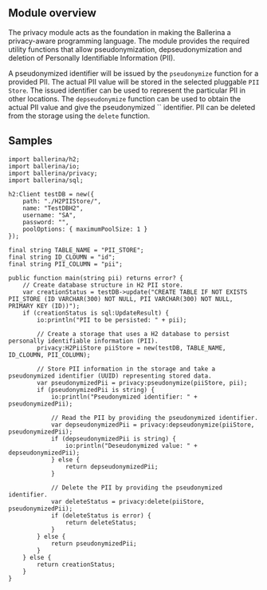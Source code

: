 ## Module overview

The privacy module acts as the foundation in making the Ballerina a privacy-aware programming
 language. The module provides the required utility functions
 that allow pseudonymization, depseudonymization and deletion of
 Personally Identifiable Information (PII).

A pseudonymized identifier will be issued by the `pseudonymize` function
 for a provided PII. The actual PII value will be stored in the selected
 pluggable `PII Store`. The issued identifier can be used to represent
 the particular PII in other locations. The `depseudonymize` function
 can be used to obtain the actual PII value and give the pseudonymized
`` 
 identifier. PII can be deleted from the storage using the `delete`
 function.

## Samples

```ballerina
import ballerina/h2;
import ballerina/io;
import ballerina/privacy;
import ballerina/sql;

h2:Client testDB = new({
    path: "./H2PIIStore/",
    name: "TestDBH2",
    username: "SA",
    password: "",
    poolOptions: { maximumPoolSize: 1 }
});

final string TABLE_NAME = "PII_STORE";
final string ID_CLOUMN = "id";
final string PII_COLUMN = "pii";

public function main(string pii) returns error? {
    // Create database structure in H2 PII store.
    var creationStatus = testDB->update("CREATE TABLE IF NOT EXISTS PII_STORE (ID VARCHAR(300) NOT NULL, PII VARCHAR(300) NOT NULL, PRIMARY KEY (ID))");
    if (creationStatus is sql:UpdateResult) {
        io:println("PII to be persisted: " + pii);

        // Create a storage that uses a H2 database to persist personally identifiable information (PII).
        privacy:H2PiiStore piiStore = new(testDB, TABLE_NAME, ID_CLOUMN, PII_COLUMN);

        // Store PII information in the storage and take a pseudonymized identifier (UUID) representing stored data.
        var pseudonymizedPii = privacy:pseudonymize(piiStore, pii);
        if (pseudonymizedPii is string) {
            io:println("Pseudonymized identifier: " + pseudonymizedPii);

            // Read the PII by providing the pseudonymized identifier.
            var depseudonymizedPii = privacy:depseudonymize(piiStore, pseudonymizedPii);
            if (depseudonymizedPii is string) {
                io:println("Deseudonymized value: " + depseudonymizedPii);
            } else {
                return depseudonymizedPii;
            }

            // Delete the PII by providing the pseudonymized identifier.
            var deleteStatus = privacy:delete(piiStore, pseudonymizedPii);
            if (deleteStatus is error) {
                return deleteStatus;
            }
        } else {
            return pseudonymizedPii;
        }
    } else {
        return creationStatus;
    }
}
```
